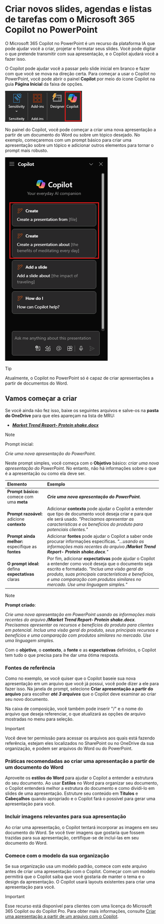 # Criar novos slides, agendas e listas de tarefas com o Microsoft 365 Copilot no PowerPoint

O Microsoft 365 Copilot no PowerPoint é um recurso da plataforma IA que pode ajudar você a criar, projetar e formatar seus slides.  Você pode digitar o que pretende transmitir com sua apresentação, e o Copilot ajudará você a fazer isso.

O Copilot pode ajudar você a passar pelo slide inicial em branco e fazer com que você se mova na direção certa. Para começar a usar o Copilot no PowerPoint, você pode abrir o painel **Copilot** por meio do ícone Copilot na guia **Página Inicial** da faixa de opções.

![Captura de tela do ícone do Copilot na faixa de opções do PowerPoint.](../media/create_copilot-ribbon-powerpoint.png)

No painel do Copilot, você pode começar a criar uma nova apresentação a partir de um documento do Word ou sobre um tópico desejado. No exemplo, começaremos com um prompt básico para criar uma apresentação sobre um tópico e adicionar outros elementos para tornar o prompt mais robusto.

![Captura de tela do painel do Copilot no PowerPoint na primeira abertura.](../media/create_copilot-pane-powerpoint.png)

> [!TIP]
> Atualmente, o Copilot no PowerPoint só é capaz de criar apresentações a partir de documentos do Word.

## Vamos começar a criar

Se você ainda não fez isso, baixe os seguintes arquivos e salve-os na **pasta do OneDrive** para que eles apareçam na lista de MRU:

- **_[Market Trend Report- Protein shake.docx](https://go.microsoft.com/fwlink/?linkid=2268827)_**

> [!NOTE]
> Prompt inicial:
>
> _Crie uma nova apresentação do PowerPoint._

Neste prompt simples, você começa com o **Objetivo** básico: _criar uma nova apresentação do PowerPoint._ No entanto, não há informações sobre o que é a apresentação ou como ela deve ser.

| Elemento | Exemplo |
| :------ | :------- |
| **Prompt básico:** comece com uma **meta** | **_Crie uma nova apresentação do PowerPoint._** |
| **Prompt razoável:** adicione **contexto** | Adicionar **contexto** pode ajudar o Copilot a entender que tipo de documento você deseja criar e para que ele será usado. _"Precisamos apresentar as características e os benefícios do produto para potenciais clientes."_ |
| **Prompt ainda melhor:** especifique as **fontes** | Adicionar **fontes** pode ajudar o Copilot a saber onde procurar informações específicas. _"...usando as informações mais recentes do arquivo **/Market Trend Report- Protein shake.docx**."_ |
| **O prompt ideal:** defina **expectativas** claras | Por fim, adicionar **expectativas** pode ajudar o Copilot a entender como você deseja que o documento seja escrito e formatado. _"Inclua uma visão geral do produto, suas principais características e benefícios, e uma comparação com produtos similares no mercado. Use uma linguagem simples."_ |

> [!NOTE]
> **Prompt criado**:
>
> _Crie uma nova apresentação em PowerPoint usando as informações mais recentes do arquivo **/Market Trend Report- Protein shake.docx**. Precisamos apresentar os recursos e benefícios do produto para clientes em potencial. Inclua uma visão geral do produto, seus principais recursos e benefícios e uma comparação com produtos similares no mercado. Use uma linguagem simples._

Com o **objetivo**, o **contexto**, a **fonte** e as **expectativas** definidos, o Copilot tem tudo o que precisa para lhe dar uma ótima resposta.

### Fontes de referência

Como no exemplo, se você quiser que o Copilot baseie sua nova apresentação em um arquivo que você já possui, você pode dizer a ele para fazer isso. Na janela de prompt, selecione **Criar apresentação a partir do arquivo** para escolher **_até 3 arquivos_** que o Copilot deve examinar ao criar seu novo documento.

Na caixa de composição, você também pode inserir "/" e o nome do arquivo que deseja referenciar, o que atualizará as opções de arquivo mostradas no menu para seleção.

> [!IMPORTANT]
> Você deve ter permissão para acessar os arquivos aos quais está fazendo referência, estejam eles localizados no SharePoint ou no OneDrive da sua organização, e podem ser arquivos do Word ou do PowerPoint.

### Práticas recomendadas ao criar uma apresentação a partir de um documento do Word

Aproveite os **estilos do Word** para ajudar o Copilot a entender a estrutura do seu documento. Ao usar **Estilos** no Word para organizar seu documento, o Copilot entenderá melhor a estrutura do documento e como dividi-lo em slides de uma apresentação. Estruture seu conteúdo em **Títulos** e **Cabeçalhos** quando apropriado e o Copilot fará o possível para gerar uma apresentação para você.

### Incluir imagens relevantes para sua apresentação

Ao criar uma apresentação, o Copilot tentará incorporar as imagens em seu documento do Word. Se você tiver imagens que gostaria que fossem trazidas para sua apresentação, certifique-se de incluí-las em seu documento do Word.

### Comece com o modelo da sua organização

Se sua organização usa um modelo padrão, comece com este arquivo antes de criar uma apresentação com o Copilot. Começar com um modelo permitirá que o Copilot saiba que você gostaria de manter o tema e o design da apresentação. O Copilot usará layouts existentes para criar uma apresentação para você.

> [!IMPORTANT]
> Esse recurso está disponível para clientes com uma licença do Microsoft 365 Copilot ou do Copilot Pro. Para obter mais informações, consulte [Criar uma apresentação a partir de um arquivo com o Copilot](https://support.microsoft.com/office/create-a-new-presentation-3222ee03-f5a4-4d27-8642-9c387ab4854d).
